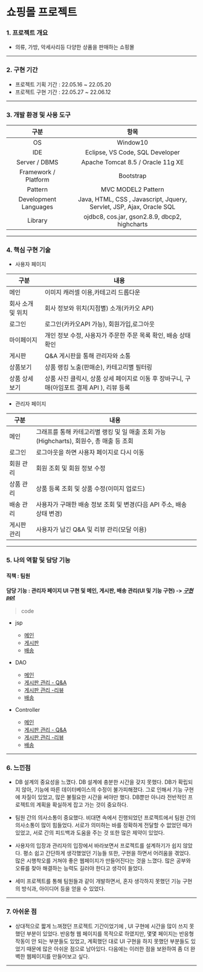 # 쇼핑몰 프로젝트


### 1. 프로젝트 개요
- 의류, 가방, 악세사리등 다양한 상품을 판매하는 쇼핑몰


---------------------------------------
### 2. 구현 기간

- 프로젝트 기획 기간 : 22.05.16 ~ 22.05.20
- 프로젝트 구현 기간 : 22.05.27 ~ 22.06.12
---------------------------------------
### 3. 개발 환경 및 사용 도구
|구분|항목|
|:---:|:---:|
|OS|Window10|
|IDE|Eclipse, VS Code, SQL Developer|
|Server / DBMS|Apache Tomcat 8.5 / Oracle 11g XE|
|Framework / Platform|Bootstrap|
|Pattern|MVC MODEL2 Pattern|
|Development Languages|Java, HTML, CSS , Javascript, Jquery, Servlet, JSP, Ajax, Oracle SQL|
|Library|ojdbc8, cos.jar, gson2.8.9, dbcp2, highcharts|


---------------------------------------

### 4. 핵심 구현 기술


- 사용자 페이지


|구분|내용|
|---|---|
|메인|이미지 캐러셀 이용,카테고리 드롭다운|
|회사 소개 및 위치|회사 정보와 위치(지점별) 소개(카카오 API)|
|로그인|로그인(카카오API 가능), 회원가입,로그아웃|
|마이페이지|개인 정보 수정, 사용자가 주문한 주문 목록 확인, 배송 상태 확인|
|게시판|Q&A 게시판을 통해 관리자와 소통|
|상품보기|상품 랭킹 노출(판매순), 카테고리별 필터링|
|상품 상세 보기|상품 사진 클릭시, 상품 상세 페이지로 이동 후 장바구니, 구매(아임포트 결제 API ), 리뷰 등록|


- 관리자 페이지


|구분|내용|
|---|---|
|메인|그래프를 통해 카테고리별 랭킹 및 일 매출 조회 가능(Highcharts), 회원수, 총 매출 등 조회 |
|로그인|로그아웃을 하면 사용자 페이지로 다시 이동|
|회원 관리|회원 조회 및 회원 정보 수정|
|상품 관리|상품 등록 조회 및 상품 수정(이미지 업로드)|
|배송 관리|사용자가 구매한 배송 정보 조회 및 변경(다음 API 주소, 배송 상태 변경) |
|게시판 관리|사용자가 남긴 Q&A 및 리뷰 관리(모달 이용)|

---------------------------------------


### 5. 나의 역할 및 담당 기능

#### 직책 : 팀원


#### 담당 기능 : 관리자 페이지 UI 구현 및 메인, 게시판, 배송 관리(UI 및 기능 구현) -> *[구현 ppt](https://github.com/kimyeong96/Semi_project/blob/main/ppt/admin_ppt.pptx)*


> code
* jsp
  * [메인](https://github.com/kimyeong96/Semi_project/blob/main/semi_project/admin/adminMain/adminMain.jsp)
  * [게시판](https://github.com/kimyeong96/Semi_project/tree/main/semi_project/admin/board)
  * [배송](https://github.com/kimyeong96/Semi_project/tree/main/semi_project/admin/delivery)

* DAO
  * [메인](https://github.com/kimyeong96/Semi_project/blob/main/semi_project/src/main/java/com/hype/dao/AdminMainDAO.java)
  * [게시판 관리 - Q&A](https://github.com/kimyeong96/Semi_project/blob/main/semi_project/src/main/java/com/hype/dao/AdminBoardQnaDAO.java)
  * [게시판 관리 -리뷰](https://github.com/kimyeong96/Semi_project/blob/main/semi_project/src/main/java/com/hype/dao/AdminBoardReviewDAO.java)
  * [배송](https://github.com/kimyeong96/Semi_project/blob/main/semi_project/src/main/java/com/hype/dao/AdminShipmentDAO.java)

* Controller
  * [메인](https://github.com/kimyeong96/Semi_project/blob/main/semi_project/src/main/java/com/hype/controller/AdminMainController.java)
  * [게시판 관리 - Q&A](https://github.com/kimyeong96/Semi_project/blob/main/semi_project/src/main/java/com/hype/controller/AdminBoardQnaController.java)
  * [게시판 관리 -리뷰](https://github.com/kimyeong96/Semi_project/blob/main/semi_project/src/main/java/com/hype/controller/AdminBoardReviewController.java)
  * [배송](https://github.com/kimyeong96/Semi_project/blob/main/semi_project/src/main/java/com/hype/controller/AdminShipmentController.java)

---------------------------------------

### 6. 느낀점
- DB 설계의 중요성을 느꼈다. DB 설계에 충분한 시간을 갖지 못했다.  DB가 확립되지 않아,  기능에 따른 데이터베이스의 수정이 불가피해졌다. 그로 인해서 기능 구현에 차질이 있었고, 많은 불필요한 시간을 써야만 했다. DB뿐만 아니라 전반적인 프로젝트의 계획을 확실하게 잡고 가는 것이 중요하다.

- 팀원 간의 의사소통이 중요했다. 비대면 속에서 진행되었던 프로젝트에서 팀원 간의 의사소통이 많이 힘들었다. 서로가 의미하는 바를 정확하게 전달할 수 없었던 때가 있었고, 서로 간의 피드백과 도움을 주는 것 또한 많은 제약이 있었다.

- 사용자의 입장과 관리자의 입장에서 바라보면서 프로젝트를 설계하기가 쉽지 않았다. 평소 쉽고 간단하게 생각했었던 기능들 또한, 구현을 하면서 어려움을 겪었다. 많은 시행착오를 거쳐야 좋은 웹페이지가 만들어진다는 것을 느꼈다. 많은 공부와 오류를 찾아 해결하는 능력도 길러야 한다고 생각이 들었다.

- 세미 프로젝트를 통해 팀원들과 같이 개발하면서, 혼자 생각하지 못했던 기능 구현의 방식과, 아이디어 등을 얻을 수 있었다.

---------------------------------------


### 7. 아쉬운 점
- 상대적으로 짧게 느껴졌던 프로젝트 기간이었기에 , UI 구현에 시간을 많이 쓰지 못했던 부분이 있었다. 반응형 웹 페이지를 목적으로 하였지만, 몇몇 페이지는 반응형 작동이 안 되는 부분들도 있었고, 계획했던 대로 UI 구현을 하지 못했던 부분들도 있었기 때문에 많은 아쉬운 점으로 남아있다. 다음에는 이러한 점을 보완하여 좀 더 완벽한 웹페이지를 만들어보고 싶다.

---------------------------------------
